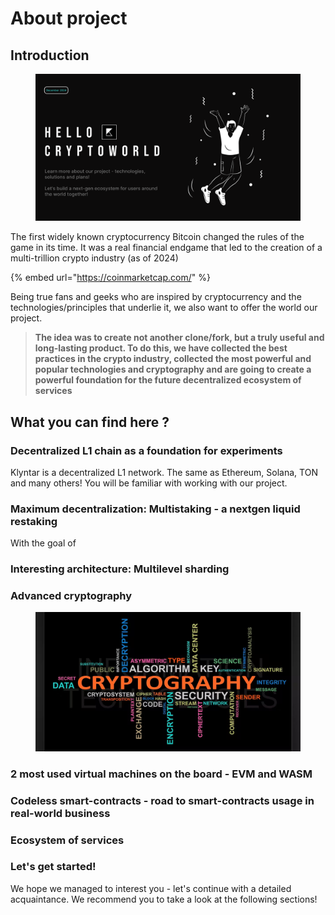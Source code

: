 # About project

## Introduction

<figure><img src="../.gitbook/assets/Cover (2).svg" alt=""><figcaption></figcaption></figure>

The first widely known cryptocurrency Bitcoin changed the rules of the game in its time. It was a real financial endgame that led to the creation of a multi-trillion crypto industry (as of 2024)

{% embed url="https://coinmarketcap.com/" %}

Being true fans and geeks who are inspired by cryptocurrency and the technologies/principles that underlie it, we also want to offer the world our project.

> **The idea was to create not another clone/fork, but a truly useful and long-lasting product. To do this, we have collected the best practices in the crypto industry, collected the most powerful and popular technologies and cryptography and are going to create a powerful foundation for the future decentralized ecosystem of services**

## What you can find here ?

### Decentralized L1 chain as a foundation for experiments

Klyntar is a decentralized L1 network. The same as Ethereum, Solana, TON and many others! You will be familiar with working with our project.

### Maximum decentralization: Multistaking - a nextgen liquid restaking

With the goal of

### Interesting architecture: Multilevel sharding

### Advanced cryptography

<figure><img src="../.gitbook/assets/image (99).png" alt=""><figcaption></figcaption></figure>

### 2 most used virtual machines on the board - EVM and WASM

### Codeless smart-contracts - road to smart-contracts usage in real-world business

### Ecosystem of services

### Let's get started!

We hope we managed to interest you - let's continue with a detailed acquaintance. We recommend you to take a look at the following sections!
